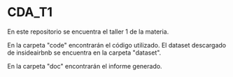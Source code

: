 # CDA_T1
En este repositorio se encuentra el taller 1 de la materia.

En la carpeta "code" encontrarán el código utilizado.
El dataset descargado de insideairbnb se encuentra en la carpeta "dataset".

En la carpeta "doc" encontrarán el informe generado.
